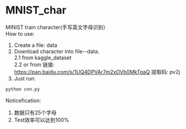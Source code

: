 # MNIST_char
MINIST train character(手写英文字母识别）  
How to use:  
1. Create a file: data
2. Download character into file--data.   
  2.1 from kaggle_dataset  
  2.2 or from 链接: https://pan.baidu.com/s/1UQ4DPVAr7m2xOVb0MkTgaQ 提取码: pv2j  
3. Just run: 
```python 
python cnn.py
```

Noticefication:
1. 数据只有25个字母
2. Test效率可以达到100%
